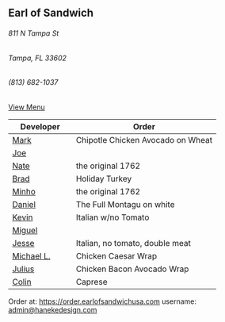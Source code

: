 ## Earl of Sandwich
###### 811 N Tampa St
###### Tampa, FL 33602
###### (813) 682-1037

[View Menu](https://www.earlofsandwichusa.com/menu/)

Developer     | Order
--------------|---------------------
[Mark](http://github.com/mark-smithtb)              | Chipotle Chicken Avocado on Wheat
[Joe](https://github.com/Montchat)                  | 
[Nate](https://github.com/thunemn)                  | the original 1762
[Brad](https://github.com/bself)                    | Holiday Turkey
[Minho](https://github.com/minhochoi)               | the original 1762
[Daniel](https://github.come/dtartaglia)            | The Full Montagu on white
[Kevin]()                                           | Italian w/no Tomato
[Miguel](https://github.com/MiguelBrito1086)        |         
[Jesse](https://github.com/jessecurry)              | Italian, no tomato, double meat
[Michael L.]()                                      | Chicken Caesar Wrap
[Julius](https://github.com/jbzozowski)             | Chicken Bacon Avocado Wrap
[Colin](https://github.com/ColinFendrick)           | Caprese


Order at: https://order.earlofsandwichusa.com
username: admin@hanekedesign.com
